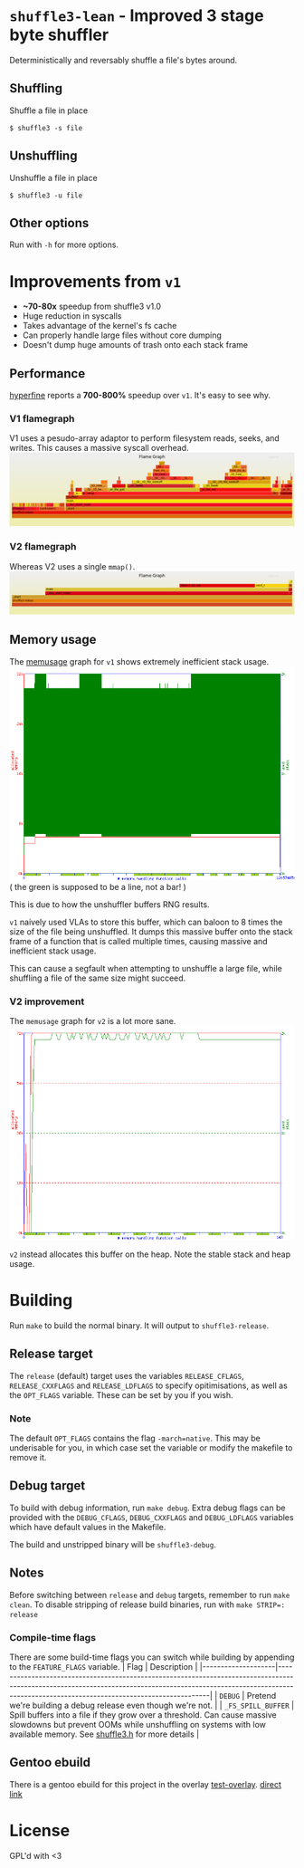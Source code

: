 # `shuffle3-lean` - Improved 3 stage byte shuffler

Deterministically and reversably shuffle a file's bytes around.

## Shuffling
Shuffle a file in place

``` shell
$ shuffle3 -s file
```

## Unshuffling
Unshuffle a file in place

``` shell
$ shuffle3 -u file
```

## Other options
Run with `-h` for more options.

# Improvements from `v1`
* **~70-80x** speedup from shuffle3 v1.0
* Huge reduction in syscalls
* Takes advantage of the kernel's fs cache
* Can properly handle large files without core dumping
* Doesn't dump huge amounts of trash onto each stack frame

## Performance
[hyperfine](https://github.com/sharkdp/hyperfine) reports a **700-800%** speedup over `v1`.
It's easy to see why.

### V1 flamegraph
V1 uses a pesudo-array adaptor to perform filesystem reads, seeks, and writes. This causes a massive syscall overhead.
![](./profiling/release-flame-old.png)

### V2 flamegraph
Whereas V2 uses a single `mmap()`.
![](./profiling/release-flame.png)

## Memory usage
The [memusage](https://www.systutorials.com/docs/linux/man/1-memusage/) graph for `v1` shows extremely inefficient stack usage.
![](./profiling/old-mem.png)
( the green is supposed to be a line, not a bar! )

This is due to how the unshuffler buffers RNG results.

`v1` naively used VLAs to store this buffer, which can baloon to 8 times the size of the file being unshuffled.
It dumps this massive buffer onto the stack frame of a function that is called multiple times, causing massive and inefficient stack usage.

This can cause a segfault when attempting to unshuffle a large file, while shuffling a file of the same size might succeed.

### V2 improvement
The `memusage` graph for `v2` is a lot more sane.
![](./profiling/mem.png)

`v2` instead allocates this buffer on the heap. Note the stable stack and heap usage.


# Building
Run `make` to build the normal binary. It will output to `shuffle3-release`.

## Release target
The `release` (default) target uses the variables `RELEASE_CFLAGS`, `RELEASE_CXXFLAGS` and `RELEASE_LDFLAGS` to specify opitimisations, as well as the `OPT_FLAGS` variable. These can be set by you if you wish.

### Note
The default `OPT_FLAGS` contains the flag `-march=native`. This may be underisable for you, in which case set the variable or modify the makefile to remove it.

## Debug target
To build with debug information, run `make debug`. Extra debug flags can be provided with the `DEBUG_CFLAGS`, `DEBUG_CXXFLAGS` and `DEBUG_LDFLAGS` variables which have default values in the Makefile.

The build and unstripped binary will be `shuffle3-debug`.

## Notes
Before switching between `release` and `debug` targets, remember to run `make clean`.
To disable stripping of release build binaries, run with `make STRIP=: release`

### Compile-time flags
There are some build-time flags you can switch while building by appending to the `FEATURE_FLAGS` variable.
| Flag               | Description                                                                                                                                                                                                           |
|--------------------|-----------------------------------------------------------------------------------------------------------------------------------------------------------------------------------------------------------------------|
| `DEBUG`            | Pretend we're building a debug release even though we're not.                                                                                                                                                         |
| `_FS_SPILL_BUFFER` | Spill buffers into a file if they grow over a threshold. Can cause massive slowdowns but prevent OOMs while unshuffling on systems with low available memory. See [shuffle3.h](./include/shuffle3.h) for more details |


## Gentoo ebuild
There is a gentoo ebuild for this project in the overlay [test-overlay](https://git.flanchan.moe/birb/test-overlay). 
[direct link](https://git.flanchan.moe/birb/test-overlay/src/branch/master/app-misc/shuffle3/shuffle3-2.0.0.ebuild)

# License
GPL'd with <3
